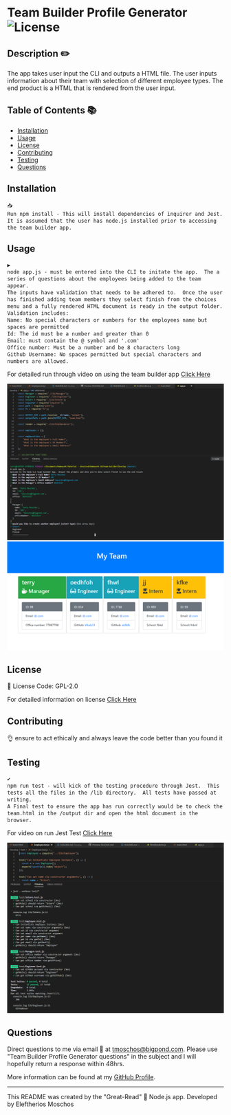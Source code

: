 # Team Builder Profile Generator ![License](https://img.shields.io/static/v1?label=Licesne&message=GPL-2.0&color=green)
  

  ## Description ✏️
  
  The app takes user input the CLI and outputs a HTML file.  The user inputs information about their team with selection of different employee types.  The end product is a HTML that is rendered from the user input. 
  
  ## Table of Contents 📚
  
  * [Installation](#installation)
  * [Usage](#usage)
  * [License](#license)
  * [Contributing](#Contributing)
  * [Testing](#Testing)
  * [Questions](#Questions)
  
  ## Installation 

  ```
  📥 
  Run npm install - This will install dependencies of inquirer and Jest.  
  It is assumed that the user has node.js installed prior to accessing the team builder app. 
  ```

  ## Usage 

  ```
  ▶️ 
  node app.js - must be entered into the CLI to initate the app.  The a series of questions about the employees being added to the team appear.  
  The inputs have validation that needs to be adhered to.  Once the user has finished adding team members they select finish from the choices menu and a fully rendered HTML document is ready in the output folder. 
  Validation includes: 
  Name: No special characters or numbers for the employees name but spaces are permitted
  Id: The id must be a number and greater than 0 
  Email: must contain the @ symbol and '.com'
  Office number: Must be a number and be 8 characters long
  Github Username: No spaces permitted but special characters and numbers are allowed.

  ```
  For detailed run through video on using the team builder app [Click Here](https://drive.google.com/file/d/1CYhvIgTKvcQhhVvUeIiNwI5zXYUIe1ly/view)

  ![Team Builer in Action](./Assets/tbapp.PNG)
  ![Team Builer Rendered HTML](./Assets/tb_HTML.PNG)

  ## License 
  
  📜 License Code: GPL-2.0

  For detailed information on license [Click Here](https://opensource.org/licenses/GPL-2.0)
  
  ## Contributing
  
  👌 ensure to act ethically and always leave the code better than you found it
  
  ## Testing 

  ```
  ✔️ 
  npm run test - will kick of the testing procedure through Jest.  This tests all the files in the /lib directory.  All tests have passed at writing.  
  A Final test to ensure the app has run correctly would be to check the team.html in the /output dir and open the html document in the browser.
  ```
  For video on run Jest Test [Click Here](https://drive.google.com/file/d/11QLSO8ocOgl7CZlI_W6GDpiZg0mn38yk/view)

  ![Jest Test](./Assets/tbjest.PNG)

  ## Questions 
  
  Direct questions to me via email 📧 at [tmoschos@bigpond.com](tmoschos@bigpond.com).  Please use "Team Builder Profile Generator questions" in the subject and I will hopefully return a response within 48hrs.

  More information can be found at my [GitHub Profile](https://github.com/EMoschos).
  
---
This README was created by the "Great-Read" 📝 Node.js app.  Developed by Eleftherios Moschos
